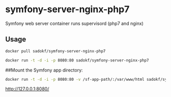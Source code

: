 # symfony-server-nginx-php7
Symfony web server container runs supervisord (php7 and nginx)

## Usage

```sh
docker pull sadokf/symfony-server-nginx-php7
```

```sh
docker run -t -d -i -p 8080:80 sadokf/symfony-server-nginx-php7
```

##Mount the Symfony app directory:

```sh
docker run -t -d -i -p 8080:80 -v /sf-app-path/:/var/www/html sadokf/symfony-server-nginx-php7
```


http://127.0.0.1:8080/
